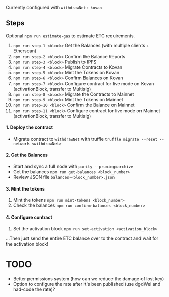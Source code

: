 Currently configured with `withdrawNet: kovan`

## Steps

Optional `npm run estimate-gas` to estimate ETC requirements.

1. `npm run step-1 <block>` Get the Balances (with multiple clients + Etherscan)
1. `npm run step-2 <block>` Confirm the Balance Reports
1. `npm run step-3 <block>` Publish to IPFS
1. `npm run step-4 <block>` Migrate Contracts to Kovan
1. `npm run step-5 <block>` Mint the Tokens on Kovan
1. `npm run step-6 <block>` Confirm Balances on Kovan
1. `npm run step-7 <block>` Configure contract for live mode on Kovan (activationBlock, transfer to Multisig)
1. `npm run step-8 <block>` Migrate the Contracts to Mainnet
1. `npm run step-9 <block>` Mint the Tokens on Mainnet
1. `npm run step-10 <block>` Confirm the Balance on Mainnet
1. `npm run step-11 <block>` Configure contract for live mode on Mainnet (activationBlock, transfer to Multisig)

#### 1. Deploy the contract

* Migrate contract to `withdrawNet` with truffle `truffle migrate --reset --network <withdrawNet>`

#### 2. Get the Balances

* Start and sync a full node with `parity --pruning=archive`
* Get the balances `npm run get-balances <block_number>`
* Review JSON file `balances-<block_number>.json`

#### 3. Mint the tokens

1. Mint the tokens `npm run mint-tokens <block_number>`
1. Check the balances `npm run confirm-balances <block_number>`

#### 4. Configure contract

1. Set the activation block `npm run set-activation <activation_block>`

...Then just send the entire ETC balance over to the contract and wait for the activation block!

# TODO

* Better permissions system (how can we reduce the damage of lost key)
* Option to configure the rate after it's been published (use dgdWei and had-code the rate)?
